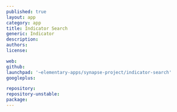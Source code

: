 ```yaml
---
published: true
layout: app
category: app
title: Indicator Search
generic: Indicator
description:
authors:
license:

web:
github:
launchpad: '~elementary-apps/synapse-project/indicator-search'
googleplus:

repository:
repository-unstable:
package:
---
```

